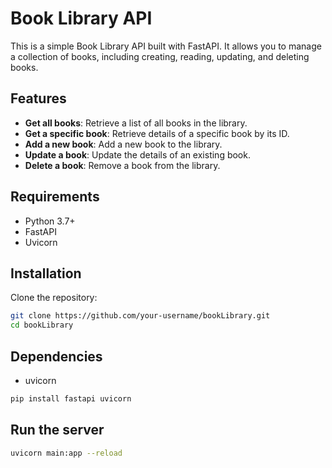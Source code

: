 # Book Library API

This is a simple Book Library API built with FastAPI. It allows you to manage a collection of books, including creating, reading, updating, and deleting books.

## Features

- **Get all books**: Retrieve a list of all books in the library.
- **Get a specific book**: Retrieve details of a specific book by its ID.
- **Add a new book**: Add a new book to the library.
- **Update a book**: Update the details of an existing book.
- **Delete a book**: Remove a book from the library.

## Requirements

- Python 3.7+
- FastAPI
- Uvicorn

## Installation

Clone the repository:
   ```bash
   git clone https://github.com/your-username/bookLibrary.git
   cd bookLibrary
  ```
## Dependencies
  - uvicorn
  ```bash
  pip install fastapi uvicorn
  ```
## Run the server
  ```bash
  uvicorn main:app --reload
  ```
